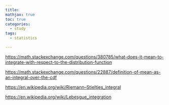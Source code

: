 ```yaml
---
title: 
mathjax: true
toc: true
categories:
  - study
tags:
  - statistics

---
```




https://math.stackexchange.com/questions/380785/what-does-it-mean-to-integrate-with-respect-to-the-distribution-function

https://math.stackexchange.com/questions/22887/definition-of-mean-as-an-integral-over-the-cdf

https://en.wikipedia.org/wiki/Riemann–Stieltjes_integral

https://en.wikipedia.org/wiki/Lebesgue_integration
